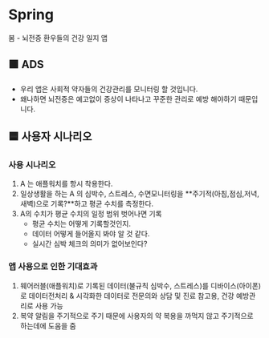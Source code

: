 # Spring
봄 - 뇌전증 환우들의 건강 일지 앱
## 🟩 **ADS**

- 우리 앱은 사회적 약자들의 건강관리를 모니터링 할 것입니다.
- 왜나하면 뇌전증은 예고없이 증상이 나타나고 꾸준한 관리로 예방 해야하기 때문입니다.
  
## 🟦 **사용자 시나리오**

### 사용 시나리오

1. A 는 애플워치를 항시 착용한다.
2. 일상생활을 하는 A 의 심박수, 스트레스, 수면모니터링을 **주기적(아침,점심,저녁,새벽)으로 기록?**하고 평균 수치를 측정한다.
3. A의 수치가 평균 수치의 일정 범위 벗어나면 기록
    - 평균 수치는 어떻게 기록할것인지.
    - 데이터 어떻게 들어올지 봐야 알 것 같다.
    - 실시간 심박 체크의 의미가 없어보인다?

### 앱 사용으로 인한 기대효과

1. 웨어러블(애플워치)로 기록된 데이터(불규칙 심박수, 스트레스)를 디바이스(아이폰)로 데이터전처리 & 시각화한 데이터로 전문의와 상담 및 진료 참고용, 건강 예방관리로 사용 가능
2. 복약 알림을 주기적으로 주기 때문에 사용자의 약 복용을 까먹지 않고 주기적으로 하는데에 도움을 줌
